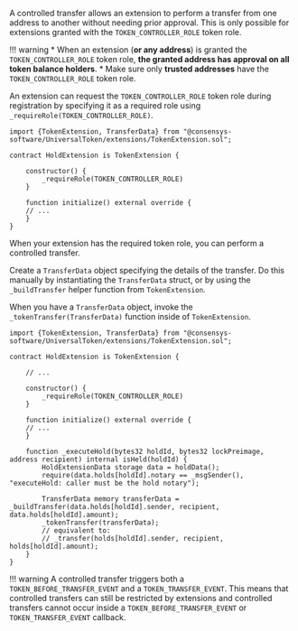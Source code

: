 A controlled transfer allows an extension to perform a transfer from one address to another without needing prior approval. This is only possible for extensions granted with the `TOKEN_CONTROLLER_ROLE` token role. 

!!! warning
    * When an extension (**or any address**) is granted the `TOKEN_CONTROLLER_ROLE` token role, **the granted address has approval on all token balance holders**. 
    * Make sure only **trusted addresses** have the `TOKEN_CONTROLLER_ROLE` token role.

An extension can request the `TOKEN_CONTROLLER_ROLE` token role during registration by specifying it as a required role using `_requireRole(TOKEN_CONTROLLER_ROLE)`. 

```solidity
import {TokenExtension, TransferData} from "@consensys-software/UniversalToken/extensions/TokenExtension.sol";

contract HoldExtension is TokenExtension {
        
    constructor() {
        _requireRole(TOKEN_CONTROLLER_ROLE)
    }

    function initialize() external override {
    // ...
    }
}
```

When your extension has the required token role, you can perform a controlled transfer. 

Create a `TransferData` object specifying the details of the transfer. Do this manually by instantiating the `TransferData` struct, or by using the `_buildTransfer` helper function from `TokenExtension`.

When you have a `TransferData` object, invoke the `_tokenTransfer(TransferData)` function inside of `TokenExtension`.

```solidity
import {TokenExtension, TransferData} from "@consensys-software/UniversalToken/extensions/TokenExtension.sol";

contract HoldExtension is TokenExtension {

    // ...
        
    constructor() {
        _requireRole(TOKEN_CONTROLLER_ROLE)
    }

    function initialize() external override {
    // ...
    }
        
    function _executeHold(bytes32 holdId, bytes32 lockPreimage, address recipient) internal isHeld(holdId) {
        HoldExtensionData storage data = holdData();
        require(data.holds[holdId].notary == _msgSender(), "executeHold: caller must be the hold notary");

        TransferData memory transferData = _buildTransfer(data.holds[holdId].sender, recipient, data.holds[holdId].amount);
        _tokenTransfer(transferData);
        // equivalent to:
        // _transfer(holds[holdId].sender, recipient, holds[holdId].amount);
    }
}
```

!!! warning
    A controlled transfer triggers both a `TOKEN_BEFORE_TRANSFER_EVENT` and a `TOKEN_TRANSFER_EVENT`. This means that controlled transfers can still be restricted by extensions and controlled transfers cannot occur inside a `TOKEN_BEFORE_TRANSFER_EVENT` or `TOKEN_TRANSFER_EVENT` callback.


